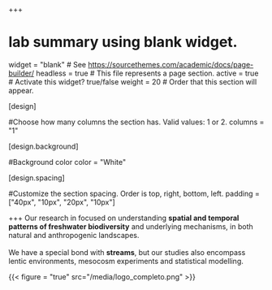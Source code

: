 +++
# lab summary using blank widget.
widget = "blank"  # See https://sourcethemes.com/academic/docs/page-builder/
headless = true  # This file represents a page section.
active = true  # Activate this widget? true/false
weight = 20  # Order that this section will appear.


[design]

#Choose how many columns the section has. Valid values: 1 or 2.
columns = "1"

  
[design.background]

#Background color
color = "White"


[design.spacing]

#Customize the section spacing. Order is top, right, bottom, left.
padding = ["40px", "10px", "20px", "10px"]



  
+++
Our research in focused on understanding **spatial and temporal patterns of freshwater biodiversity** and underlying mechanisms, in both natural and anthropogenic landscapes. 
<br>
<br>
We have a special bond with **streams**, but our studies also encompass lentic environments, mesocosm experiments and statistical modelling. 
<br>


{{< figure = "true" src="/media/logo_completo.png" >}}



